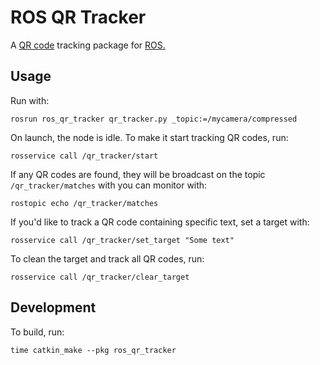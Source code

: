 ROS QR Tracker
==============

A [QR code](https://en.wikipedia.org/wiki/QR_code) tracking package for [ROS.](http://www.ros.org/)

Usage
-----

Run with:

    rosrun ros_qr_tracker qr_tracker.py _topic:=/mycamera/compressed

On launch, the node is idle. To make it start tracking QR codes, run:

    rosservice call /qr_tracker/start

If any QR codes are found, they will be broadcast on the topic `/qr_tracker/matches` with you can monitor with:

    rostopic echo /qr_tracker/matches

If you'd like to track a QR code containing specific text, set a target with:

    rosservice call /qr_tracker/set_target "Some text"

To clean the target and track all QR codes, run:

    rosservice call /qr_tracker/clear_target

Development
-----------

To build, run:

    time catkin_make --pkg ros_qr_tracker
